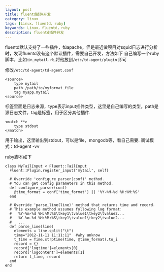 ```yaml
---
layout: post
title: fluentd插件开发
category: linux
tags: [Linux，fluentd，ruby]
keywords: Linux，fluentd，ruby
description: fluentd插件开发
---
```


fluentd默认支持了一些插件，如apache，但是最近做项目对squid日志进行分析时，发现fluentd没有这个默认插件，需要自己开发，方法如下
自己编写一个ruby脚本，比如:`in_mytail.rb`,将他放到`/etc/td-agent/plugin` 即可  

修改`/etc/td-agent/td-agent.conf`    

	<source>
		type mytail
		path /path/to/myformat_file
		tag myapp.mytail
	<source>  

   
标签里面是日志来源，type表示input插件类型，这里是自己编写的类型，path是源日志文件，tag是标签，用于区分其他插件.  

	<match **>
		type stdout
	</match>  

用于输出，这里输出到stdout，可以是file，mongodb等，看自己需要.
调试模式：td-agent -vv  

ruby脚本如下  

	class MyTailInput < Fluent::TailInput  
	  Fluent::Plugin.register_input('mytail', self)  
	  
	  # Override 'configure_parser(conf)' method.  
	  # You can get config parameters in this method.  
	  def configure_parser(conf)  
	    @time_format = conf['time_format'] || '%Y-%M-%d %H:%M:%S'  
	  end  
	    
	  # Override 'parse_line(line)' method that returns time and record.  
	  # This example method assumes following log format:  
	  #   %Y-%m-%d %H:%M:%S\tkey1\tvalue1\tkey2\tvalue2...  
	  #   %Y-%m-%d %H:%M:%S\tkey1\tvalue1\tkey2\tvalue2...  
	  #   ...  
	  def parse_line(line)  
	    elements = line.split("\t")  
	    time="2012-11-11 11:11:11"  #why unknow  
	    t_time = Time.strptime(time, @time_format).to_i  
	    record = {}  
	    record['logtime']=elements[0]  
	    record['logcontent']=elements[1]  
	    return t_time, record  
	  end  
	end  